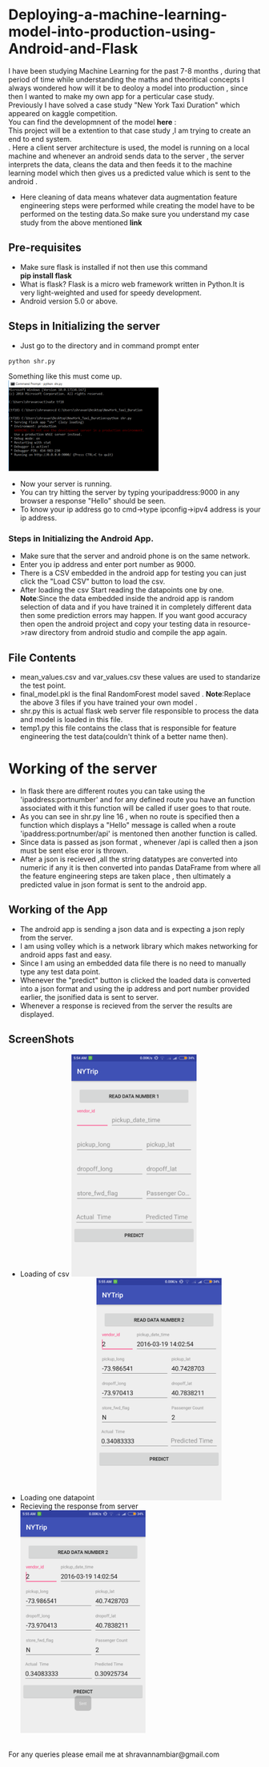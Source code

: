 # Deploying-a-machine-learning-model-into-production-using-Android-and-Flask
I have been studying Machine Learning for the past 7-8 months , during that period of time while understanding the maths and theoritical concepts I always wondered how will it be to deoloy a model into production , since then I wanted to make my own app for a perticular case study.<br>
Previously I have solved a case study "New York Taxi Duration" which appeared on kaggle competition.<br>You can find the developmnent of the model **here** :<br>
This project will be a extention to that case study ,I am trying to create an end to end system.
<br>. Here a client server architecture is used, the model is running on a local machine and whenever an android sends data to the server , the server interprets the data, cleans the data and then feeds it to the machine learning model which then gives us a predicted value which is sent to the android .
* Here cleaning of data means whatever data augmentation feature engineering steps were  performed while creating the model have to be performed on the testing data.So make sure you understand my case study from the above mentioned **link**<br> 
 ## Pre-requisites
 * Make sure flask is installed if not then use this command<br>
 **pip install flask**<br>
 * What is flask?
 Flask is a micro web framework written in Python.It is very light-weighted and used for speedy development.
 * Android version 5.0 or above.
 ## Steps in Initializing the server
* Just go to the directory and in command prompt enter
```
python shr.py
```
Something like this must come up.
<img src="images/first.png" width=300><br>
* Now your server is running.
* You can try hitting the server by typing youripaddress:9000 in any browser a response "Hello" should be seen.
* To know your ip address go to cmd->type ipconfig->ipv4 address is your ip address.
### Steps in Initializing the Android App.
* Make sure that the server and android phone is on the same network.
* Enter you ip address and enter port number as 9000.
* There is a CSV embedded in the android app for testing you can just click the "Load CSV" button to load the csv.
* After loading the csv Start reading the datapoints one by one.
**Note**:Since the data embedded inside the android app is random selection of data and if you have trained it in completely different data then some prediction errors may happen. If you want good accuracy then open the android project and copy your testing data in resource->raw directory from android studio and compile the app again.
## File Contents
* mean_values.csv and var_values.csv these values are used to standarize the test point.
* final_model.pkl is the final RandomForest model saved .
**Note**:Replace the above 3 files if you have trained your own model .
* shr.py this is actual flask web server file responsible to process the data and model is loaded in this file.
* temp1.py this file contains the class that is responsible for feature engineering the test data(couldn't think of a better name then).
# Working of the server 
* In flask there are different routes you can take using the 'ipaddress:portnumber' and for any defined route you have an function associated with it this function will be called if user goes to that route.
* As you can see in shr.py line 16 , when no route is specified then a function which displays a "Hello" message is  called when a route 'ipaddress:portnumber/api' is mentoned then another function is called.
* Since data is passed as json format , whenever /api is called then a json must be sent else eror is thrown.
* After a json is recieved ,all the string datatypes are converted into numeric if any  it is then converted into pandas DataFrame from where all the feature engineering steps are taken place , then ultimately a predicted value in json format is sent to the android app.
## Working of the App
* The android app is sending a json data and is expecting a json reply from the server.
* I am using volley which is a network library which makes networking for android apps fast and easy.
* Since I am using an embedded data file there is no need to manually type any test data point.
* Whenever the "predict" button is clicked the loaded data is converted into a json format and using the ip address and port number provided earlier, the jsonified data is sent to server.
* Whenever a response is recieved from the server the results are displayed.
## ScreenShots
* Loading of csv
<img src="images/second.png" width=250><br>
* Loading one datapoint 
<img src="images/third.png" width=250><br>
* Recieving the response from server
<img src="images/fourth.png" width=250><br>

<br>
For any queries please email me at shravannambiar@gmail.com
